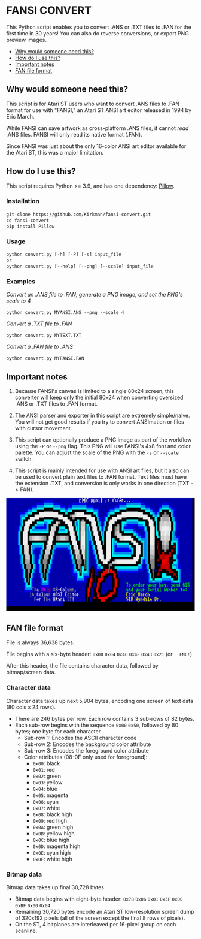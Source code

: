FANSI CONVERT
=============

This Python script enables you to convert .ANS or .TXT files to .FAN for the first time in 30 years! You can also do reverse conversions, or export PNG preview images.

* [Why would someone need this?](#why-would-someone-need-this)
* [How do I use this?](#how-do-i-use-this)
* [Important notes](#important-notes)
* [FAN file format](#fan-file-format)


Why would someone need this?
----------------------------

This script is for Atari ST users who want to convert .ANS files to .FAN format for use with "FANSI," an Atari ST ANSI art editor released in 1994 by Eric March.

While FANSI can save artwork as cross-platform .ANS files, it cannot _read_ .ANS files. FANSI will only read its native format (.FAN). 

Since FANSI was just about the only 16-color ANSI art editor available for the Atari ST, this was a major limitation.


How do I use this?
------------------

This script requires Python >= 3.9, and has one dependency: [Pillow](https://pillow.readthedocs.io/en/stable/index.html).

### Installation
```
git clone https://github.com/Kirkman/fansi-convert.git
cd fansi-convert
pip install Pillow
```

### Usage
```
python convert.py [-h] [-P] [-s] input_file
or
python convert.py [--help] [--png] [--scale] input_file
```

### Examples

_Convert an .ANS file to .FAN, generate a PNG image, and set the PNG's scale to 4_
```
python convert.py MYANSI.ANS --png --scale 4
```

_Convert a .TXT file to .FAN_
```
python convert.py MYTEXT.TXT
```

_Convert a .FAN file to .ANS_
```
python convert.py MYFANSI.FAN
```


Important notes
---------------

1. Because FANSI's canvas is limited to a single 80x24 screen, this converter will keep only the initial 80x24 when converting oversized .ANS or .TXT files to .FAN format.

2. The ANSI parser and exporter in this script are extremely simple/naive. You will not get good results if you try to convert ANSImation or files with cursor movement.

3. This script can optionally produce a PNG image as part of the workflow using the `-P` or `--png` flag. This PNG will use FANSI's 4x8 font and color palette. You can adjust the scale of the PNG with the `-s` or `--scale` switch.

4. This script is mainly intended for use with ANSI art files, but it also can be used to convert plain text files to .FAN format. Text files must have the extension .TXT, and conversion is only works in one direction (TXT -> FAN).


![Old advertisement for the Atari ST program "FANSI"](https://raw.githubusercontent.com/Kirkman/fansi-convert/master/FANSI.PNG)


FAN file format
---------------

File is always 36,638 bytes. 

File begins with a six-byte header: `0x00` `0x04` `0x46` `0x4E` `0x43` `0x21` (or `  FNC!`)

After this header, the file contains character data, followed by bitmap/screen data.

### Character data

Character data takes up next 5,904 bytes, encoding one screen of text data (80 cols x 24 rows).

* There are 246 bytes per row. Each row contains 3 sub-rows of 82 bytes.
* Each sub-row begins with the sequence `0x00` `0x50`, followed by 80 bytes; one byte for each character.
	+ Sub-row 1: Encodes the ASCII character code
	+ Sub-row 2: Encodes the background color attribute
	+ Sub-row 3: Encodes the foreground color attribute
	+ Color attributes (08-0F only used for foreground):
		- `0x00`: black
		- `0x01`: red
		- `0x02`: green
		- `0x03`: yellow
		- `0x04`: blue
		- `0x05`: magenta
		- `0x06`: cyan
		- `0x07`: white
		- `0x08`: black high
		- `0x09`: red high
		- `0x0A`: green high
		- `0x0B`: yellow high
		- `0x0C`: blue high
		- `0x0D`: magenta high
		- `0x0E`: cyan high
		- `0x0F`: white high

### Bitmap data

Bitmap data takes up final 30,728 bytes

+ Bitmap data begins with eight-byte header: `0x78` `0x06` `0x01` `0x3F` `0x00` `0xBF` `0x00` `0x04`
+ Remaining 30,720 bytes encode an Atari ST low-resolution screen dump of 320x192 pixels (all of the screen except the final 8 rows of pixels). 
+ On the ST, 4 bitplanes are interleaved per 16-pixel group on each scanline.
